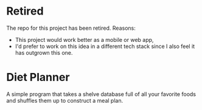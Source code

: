 # Retired
The repo for this project has been retired. Reasons:
- This project would work better as a mobile or web app,
- I'd prefer to work on this idea in a different tech stack since I also feel it has outgrown this one.

# Diet Planner
 A simple program that takes a shelve database full of all your favorite foods and shuffles them up to construct a meal plan.


